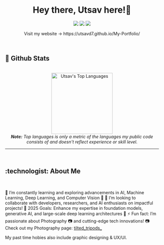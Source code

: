 <h1 align="center">
  Hey there, Utsav here!👋
</h1>

<p align="center">   
  <a href="mailto:utsavd7@gmail.com" target="_blank"><img src="https://img.shields.io/badge/-Email-0D1117?style=for-the-badge&logo=gmail&logoColor=F0DB4F"></a>
  <a href="https://www.linkedin.com/in/utsavd7" target="_blank"><img src="https://img.shields.io/badge/-LinkedIn-0D1117?style=for-the-badge&logo=linkedin&logoColor=F0DB4F"></a> 
  <a href="https://www.instagram.com/utsavd7" target="_blank"><img src="https://img.shields.io/badge/-Instagram-0D1117?style=for-the-badge&logo=instagram&logoColor=F0DB4F"></a>
</p>
<p align="center">
Visit my website &rarr; https://utsavd7.github.io/My-Portfolio/
</p>
<br/>


<h2>📃 Github Stats</h2>

<br/>

<diV>

  <div align="center">
    <a href="#"><img alt="Utsav's Top Languages" src="https://github-readme-stats.vercel.app/api/top-langs/?username=Utsavd7&langs_count=10&layout=compact&theme=react&hide_border=true&bg_color=0D1117&title_color=F0DB4F&icon_color=F0DB4F" height="200"/></a>
    <br/>
    <i><b>Note:</b> Top languages is only a metric of the languages my public code consists of and doesn't reflect experience or skill level.</i>
  </div>

  <hr/>

</div>

<br/>


<h2>:technologist:   About Me</h2>

<br/>   
 
🌱 I’m constantly learning and exploring advancements in AI, Machine Learning, Deep Learning, and Computer Vision 🤖
👯 I’m looking to collaborate with developers, researchers, and AI enthusiasts on impactful projects!
🥅 2025 Goals: Enhance my expertise in foundation models, generative AI, and large-scale deep learning architectures 🚀
⚡ Fun fact: I’m passionate about Photography 📷 and cutting-edge tech innovations!
📷 Check out my Photography page: [tilted_tripods_](https://www.instagram.com/tilted_tripods_/)

My past time hobies also include graphic designing & UX/UI.
<br>


<br/>
    

